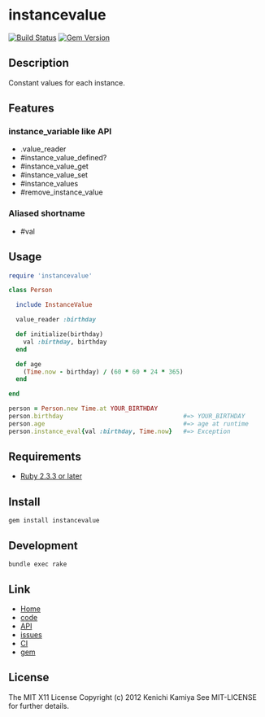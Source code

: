 instancevalue
=============

[![Build Status](https://secure.travis-ci.org/kachick/instancevalue.png)](http://travis-ci.org/kachick/instancevalue)
[![Gem Version](https://badge.fury.io/rb/instancevalue.png)](http://badge.fury.io/rb/instancevalue)

Description
-----------

Constant values for each instance.

Features
--------

### instance_variable like API

* .value_reader
* #instance_value_defined?
* #instance_value_get
* #instance_value_set
* #instance_values
* #remove_instance_value

### Aliased shortname

* #val

Usage
-----

```ruby
require 'instancevalue'

class Person

  include InstanceValue

  value_reader :birthday

  def initialize(birthday)
    val :birthday, birthday
  end

  def age
    (Time.now - birthday) / (60 * 60 * 24 * 365)
  end

end

person = Person.new Time.at YOUR_BIRTHDAY
person.birthday                                 #=> YOUR_BIRTHDAY
person.age                                      #=> age at runtime
person.instance_eval{val :birthday, Time.now}   #=> Exception
```

Requirements
-------------

* [Ruby 2.3.3 or later](http://travis-ci.org/#!/kachick/instancevalue)

Install
-------

```shell
gem install instancevalue
```

Development
----

```shell
bundle exec rake
```

Link
----

* [Home](http://kachick.github.com/instancevalue/)
* [code](https://github.com/kachick/instancevalue)
* [API](http://kachick.github.com/instancevalue/yard/frames.html)
* [issues](https://github.com/kachick/instancevalue/issues)
* [CI](http://travis-ci.org/#!/kachick/instancevalue)
* [gem](https://rubygems.org/gems/instancevalue)

License
--------

The MIT X11 License
Copyright (c) 2012 Kenichi Kamiya
See MIT-LICENSE for further details.
